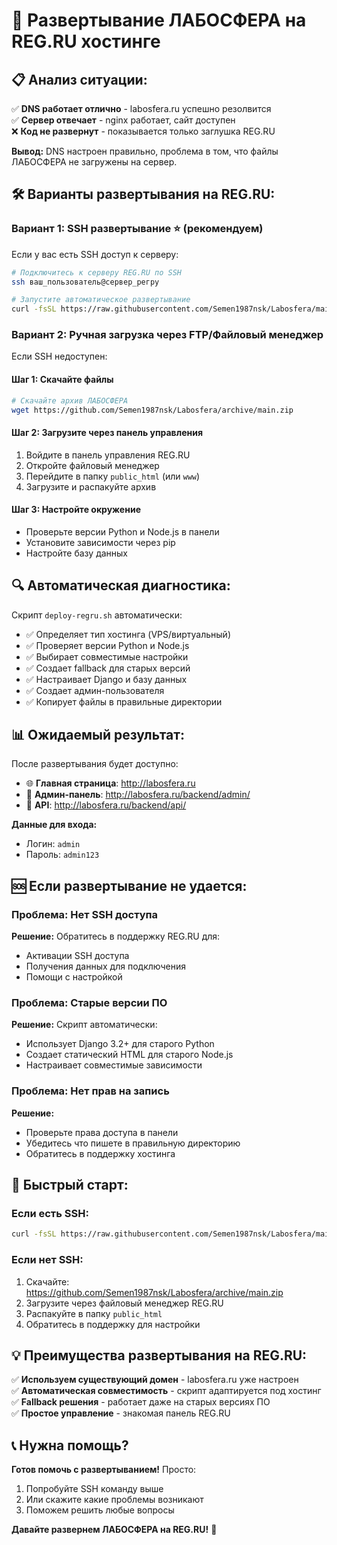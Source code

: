 # 🚀 Развертывание ЛАБОСФЕРА на REG.RU хостинге

## 📋 **Анализ ситуации:**

✅ **DNS работает отлично** - labosfera.ru успешно резолвится  
✅ **Сервер отвечает** - nginx работает, сайт доступен  
❌ **Код не развернут** - показывается только заглушка REG.RU

**Вывод:** DNS настроен правильно, проблема в том, что файлы ЛАБОСФЕРА не загружены на сервер.

## 🛠️ **Варианты развертывания на REG.RU:**

### **Вариант 1: SSH развертывание** ⭐ (рекомендуем)
Если у вас есть SSH доступ к серверу:

```bash
# Подключитесь к серверу REG.RU по SSH
ssh ваш_пользователь@сервер_регру

# Запустите автоматическое развертывание
curl -fsSL https://raw.githubusercontent.com/Semen1987nsk/Labosfera/main/deploy-regru.sh | bash
```

### **Вариант 2: Ручная загрузка через FTP/Файловый менеджер**
Если SSH недоступен:

#### Шаг 1: Скачайте файлы
```bash
# Скачайте архив ЛАБОСФЕРА
wget https://github.com/Semen1987nsk/Labosfera/archive/main.zip
```

#### Шаг 2: Загрузите через панель управления
1. Войдите в панель управления REG.RU
2. Откройте файловый менеджер
3. Перейдите в папку `public_html` (или `www`)
4. Загрузите и распакуйте архив

#### Шаг 3: Настройте окружение
- Проверьте версии Python и Node.js в панели
- Установите зависимости через pip
- Настройте базу данных

## 🔍 **Автоматическая диагностика:**

Скрипт `deploy-regru.sh` автоматически:
- ✅ Определяет тип хостинга (VPS/виртуальный)
- ✅ Проверяет версии Python и Node.js
- ✅ Выбирает совместимые настройки
- ✅ Создает fallback для старых версий
- ✅ Настраивает Django и базу данных
- ✅ Создает админ-пользователя
- ✅ Копирует файлы в правильные директории

## 📊 **Ожидаемый результат:**

После развертывания будет доступно:
- 🌐 **Главная страница**: http://labosfera.ru
- 🔧 **Админ-панель**: http://labosfera.ru/backend/admin/
- 📡 **API**: http://labosfera.ru/backend/api/

**Данные для входа:**
- Логин: `admin`
- Пароль: `admin123`

## 🆘 **Если развертывание не удается:**

### Проблема: Нет SSH доступа
**Решение:** Обратитесь в поддержку REG.RU для:
- Активации SSH доступа
- Получения данных для подключения
- Помощи с настройкой

### Проблема: Старые версии ПО
**Решение:** Скрипт автоматически:
- Использует Django 3.2+ для старого Python
- Создает статический HTML для старого Node.js
- Настраивает совместимые зависимости

### Проблема: Нет прав на запись
**Решение:** 
- Проверьте права доступа в панели
- Убедитесь что пишете в правильную директорию
- Обратитесь в поддержку хостинга

## 🚀 **Быстрый старт:**

### Если есть SSH:
```bash
curl -fsSL https://raw.githubusercontent.com/Semen1987nsk/Labosfera/main/deploy-regru.sh | bash
```

### Если нет SSH:
1. Скачайте: https://github.com/Semen1987nsk/Labosfera/archive/main.zip
2. Загрузите через файловый менеджер REG.RU
3. Распакуйте в папку `public_html`
4. Обратитесь в поддержку для настройки

## 💡 **Преимущества развертывания на REG.RU:**

✅ **Используем существующий домен** - labosfera.ru уже настроен  
✅ **Автоматическая совместимость** - скрипт адаптируется под хостинг  
✅ **Fallback решения** - работает даже на старых версиях ПО  
✅ **Простое управление** - знакомая панель REG.RU  

## 📞 **Нужна помощь?**

**Готов помочь с развертыванием!** Просто:
1. Попробуйте SSH команду выше
2. Или скажите какие проблемы возникают
3. Поможем решить любые вопросы

**Давайте развернем ЛАБОСФЕРА на REG.RU!** 🚀